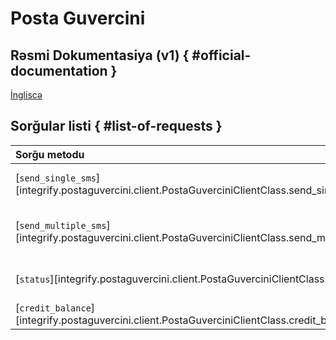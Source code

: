 # Posta Guvercini

## Rəsmi Dokumentasiya (v1) { #official-documentation }

[İngliscə](https://www.poctgoyercini.com/api_json/swagger/ui/index#/)

## Sorğular listi { #list-of-requests }

| Sorğu metodu                                                                                       | Məqsəd                            |        PostaGuvercini API        |
| :------------------------------------------------------------------------------------------------- | :-------------------------------- | :------------------------------: |
| [`send_single_sms`][integrify.postaguvercini.client.PostaGuverciniClientClass.send_single_sms]     | Tək nömrəyə sms göndərilməsi      |   `/api_json/v1/Sms/Send_1_N`    |
| [`send_multiple_sms`][integrify.postaguvercini.client.PostaGuverciniClientClass.send_multiple_sms] | Bir neçə nömrəyə sms göndərilməsi |   `/api_json/v1/Sms/Send_N_N`    |
| [`status`][integrify.postaguvercini.client.PostaGuverciniClientClass.status]                       | SMS-in statusunu yoxlamaq         |    `/api_json/v1/Sms/Status`     |
| [`credit_balance`][integrify.postaguvercini.client.PostaGuverciniClientClass.credit_balance]       | Balansın yoxlanılması             | `/api_json/v1/Sms/CreditBalance` |
